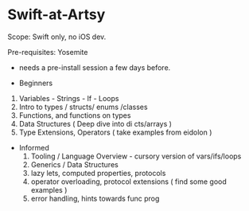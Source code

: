 # Swift-at-Artsy

Scope: Swift only, no iOS dev.

Pre-requisites: Yosemite

* needs a pre-install session a few days before.

* Beginners
 1. Variables - Strings - If - Loops
 1. Intro to types / structs/ enums /classes
 1. Functions, and functions on types
 1. Data Structures ( Deep dive into di cts/arrays )
 1. Type Extensions, Operators ( take examples from eidolon )

* Informed
  1. Tooling / Language Overview - cursory version of vars/ifs/loops
  1. Generics / Data Structures
  1. lazy lets, computed properties, protocols
  1. operator overloading, protocol extensions ( find some good examples )
  1. error handling, hints towards func prog
